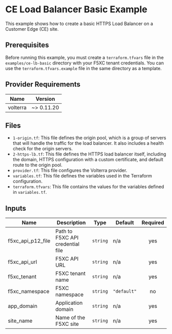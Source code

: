 # CE Load Balancer Basic Example

This example shows how to create a basic HTTPS Load Balancer on a Customer Edge (CE) site.

## Prerequisites

Before running this example, you must create a `terraform.tfvars` file in the `examples/ce-lb-basic` directory with your F5XC tenant credentials. You can use the `terraform.tfvars.example` file in the same directory as a template.

## Provider Requirements

| Name | Version |
|------|---------|
| volterra | ~> 0.11.20 |

## Files

*   `1-origin.tf`: This file defines the origin pool, which is a group of servers that will handle the traffic for the load balancer. It also includes a health check for the origin servers.
*   `2-https-lb.tf`: This file defines the HTTPS load balancer itself, including the domain, HTTPS configuration with a custom certificate, and default route to the origin pool.
*   `provider.tf`: This file configures the Volterra provider.
*   `variables.tf`: This file defines the variables used in the Terraform configuration.
*   `terraform.tfvars`: This file contains the values for the variables defined in `variables.tf`.

## Inputs

| Name | Description | Type | Default | Required |
|------|-------------|------|---------|:--------:|
| f5xc_api_p12_file | Path to F5XC API credential file | `string` | n/a | yes |
| f5xc_api_url | F5XC API URL | `string` | n/a | yes |
| f5xc_tenant | F5XC tenant name | `string` | n/a | yes |
| f5xc_namespace | F5XC namespace | `string` | `"default"` | no |
| app_domain | Application domain | `string` | n/a | yes |
| site_name | Name of the F5XC site | `string` | n/a | yes |
